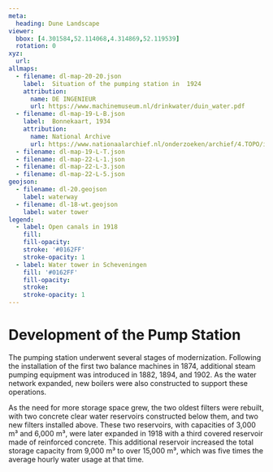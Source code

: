 ```yaml
---
meta:
  heading: Dune Landscape
viewer:
  bbox: [4.301584,52.114068,4.314869,52.119539]
  rotation: 0
xyz:
  url:
allmaps:
  - filename: dl-map-20-20.json
    label: 	Situation of the pumping station in  1924
    attribution:
      name: DE INGENIEUR
      url: https://www.machinemuseum.nl/drinkwater/duin_water.pdf
  - filename: dl-map-19-L-B.json
    label: 	Bonnekaart, 1934 
    attribution:
      name: National Archive
      url: https://www.nationaalarchief.nl/onderzoeken/archief/4.TOPO/invnr/%40A~A7~A7.1~10.8-10.776C~10.502-10.502C~10.502       
  - filename: dl-map-19-L-T.json     
  - filename: dl-map-22-L-1.json  
  - filename: dl-map-22-L-3.json
  - filename: dl-map-22-L-5.json
geojson:
  - filename: dl-20.geojson
    label: waterway
  - filename: dl-18-wt.geojson
    label: water tower
legend:
  - label: Open canals in 1918
    fill: 
    fill-opacity: 
    stroke: '#0162FF'
    stroke-opacity: 1
  - label: Water tower in Scheveningen
    fill: '#0162FF'
    fill-opacity: 
    stroke: 
    stroke-opacity: 1
---
```


# Development of the Pump Station

The pumping station underwent several stages of modernization. Following the installation of the first two balance machines in 1874, additional steam pumping equipment was introduced in 1882, 1894, and 1902. As the water network expanded, new boilers were also constructed to support these operations.

As the need for more storage space grew, the two oldest filters were rebuilt, with two concrete clear water reservoirs constructed below them, and two new filters installed above. These two reservoirs, with capacities of 3,000 m³ and 6,000 m³, were later expanded in 1918 with a third covered reservoir made of reinforced concrete. This additional reservoir increased the total storage capacity from 9,000 m³ to over 15,000 m³, which was five times the average hourly water usage at that time.